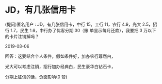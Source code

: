 # JD，有几张信用卡

(提问)匿名用户 : JD，有几张信用卡，中行 15，工行 11，农行 4.9，光大 2.5，招行 1.7，民生 1.6，中行办了优客分期 30（账 单显示每月还款），我要把 3 万以下的卡片注销掉吗？

2019-03-06

回答：这要结合个人条件，假如条件好，加办农行尊然白，

光大可以考虑注销，招行加办经典白，民生豪华白钻石卡，

分期上征信的话，负面影响(0 赞)